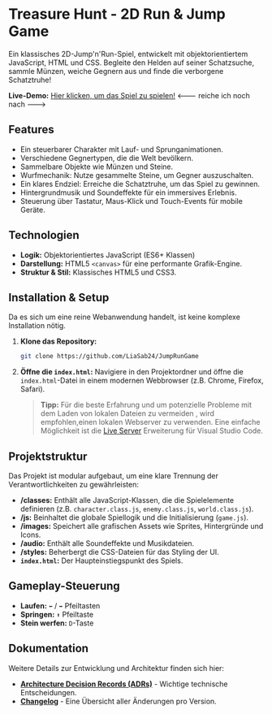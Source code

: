 # Treasure Hunt - 2D Run & Jump Game

Ein klassisches 2D-Jump'n'Run-Spiel, entwickelt mit objektorientiertem JavaScript, HTML und CSS. 
Begleite den Helden auf seiner Schatzsuche, sammle Münzen, weiche Gegnern aus und finde die verborgene Schatztruhe!

**Live-Demo:** [Hier klicken, um das Spiel zu spielen!]((https://...)) <--- reiche ich noch nach ---> 

## Features
-   Ein steuerbarer Charakter mit Lauf- und Sprunganimationen.
-   Verschiedene Gegnertypen, die die Welt bevölkern.
-   Sammelbare Objekte wie Münzen und Steine.
-   Wurfmechanik: Nutze gesammelte Steine, um Gegner auszuschalten.
-   Ein klares Endziel: Erreiche die Schatztruhe, um das Spiel zu gewinnen.
-   Hintergrundmusik und Soundeffekte für ein immersives Erlebnis.
-   Steuerung über Tastatur, Maus-Klick und Touch-Events für mobile Geräte.

## Technologien
-   **Logik:** Objektorientiertes JavaScript (ES6+ Klassen)
-   **Darstellung:** HTML5 `<canvas>` für eine performante Grafik-Engine.
-   **Struktur & Stil:** Klassisches HTML5 und CSS3.

## Installation & Setup
Da es sich um eine reine Webanwendung handelt, ist keine komplexe Installation nötig.

1.  **Klone das Repository:**
    ```bash
    git clone https://github.com/LiaSab24/JumpRunGame
    ```
2.  **Öffne die `index.html`:**
    Navigiere in den Projektordner und öffne die `index.html`-Datei in einem modernen Webbrowser (z.B. Chrome, Firefox, Safari).

    > **Tipp:** Für die beste Erfahrung und um potenzielle Probleme mit dem Laden von lokalen Dateien zu vermeiden
    > , wird empfohlen,einen lokalen Webserver zu verwenden.
    > Eine einfache Möglichkeit ist die [Live Server](https://marketplace.visualstudio.com/items?itemName=ritwickdey.LiveServer) Erweiterung für Visual Studio Code.

## Projektstruktur
Das Projekt ist modular aufgebaut, um eine klare Trennung der Verantwortlichkeiten zu gewährleisten:

-   **/classes:** Enthält alle JavaScript-Klassen, die die Spielelemente definieren (z.B. `character.class.js`, `enemy.class.js`, `world.class.js`).
-   **/js:** Beinhaltet die globale Spiellogik und die Initialisierung (`game.js`).
-   **/images:** Speichert alle grafischen Assets wie Sprites, Hintergründe und Icons.
-   **/audio:** Enthält alle Soundeffekte und Musikdateien.
-   **/styles:** Beherbergt die CSS-Dateien für das Styling der UI.
-   **`index.html`:** Der Haupteinstiegspunkt des Spiels.

## Gameplay-Steuerung
-   **Laufen:** `⬅️` / `➡️` Pfeiltasten
-   **Springen:** `⬆️` Pfeiltaste
-   **Stein werfen:** `D`-Taste

## Dokumentation
Weitere Details zur Entwicklung und Architektur finden sich hier:
- [**Architecture Decision Records (ADRs)**](./docs/adr/README.md) - Wichtige technische Entscheidungen.
- [**Changelog**](./CHANGELOG.md) - Eine Übersicht aller Änderungen pro Version.
